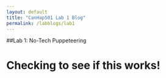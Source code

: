 ```yaml
---
layout: default
title: "CanHap501 Lab 1 Blog"
permalink: /labblogs/lab1
---
```


##Lab 1: No-Tech Puppeteering 
# Checking to see if this works!
